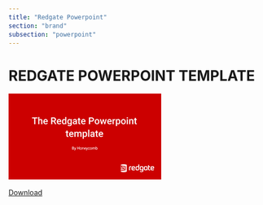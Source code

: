 ```yaml
---
title: "Redgate Powerpoint"
section: "brand"
subsection: "powerpoint"
---
```


<h1 class="padded-bottom">REDGATE POWERPOINT TEMPLATE</h1>

<p><a href="/assets/brand/redgate-template.pptx" class="link-image"><img src="/assets/brand/redgate-powerpoint-template-thumbnail.png" alt=""></a></p>
<p><a href="/assets/brand/redgate-template.pptx" class="button button--primary button--download">Download</a></p>